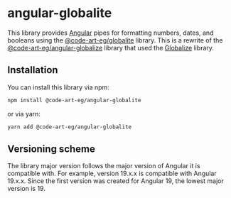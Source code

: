 # angular-globalite

This library provides [Angular](https://angular.dev/) pipes for formatting numbers, dates, and booleans using the [@code-art-eg/globalite](https://github.com/code-art-eg/globalite) library.
This is a rewrite of the [@code-art-eg/angular-globalize](https://github.com/code-art-eg/angular-globalize) library that used the [Globalize](https://github.com/globalizejs/globalize) library.

## Installation

You can install this library via npm:

```bash
npm install @code-art-eg/angular-globalite
```

or via yarn:

```bash
yarn add @code-art-eg/angular-globalite
```

## Versioning scheme

The library major version follows the major version of Angular it is compatible with. For example, version 19.x.x is compatible with Angular 19.x.x.
Since the first version was created for Angular 19, the lowest major version is 19.
